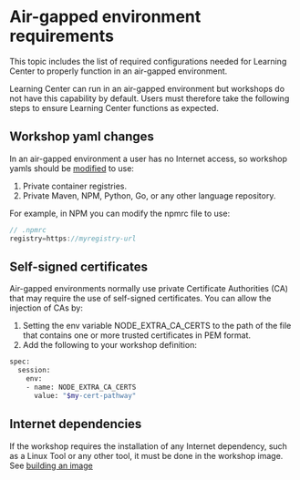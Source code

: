 # Air-gapped environment requirements

This topic includes the list of required configurations needed for Learning Center to properly function in an air-gapped environment.

Learning Center can run in an air-gapped environment but workshops do not have this capability by default. Users must therefore take the following steps to ensure Learning Center functions as expected.

## <a id="workshop-yaml-changes"></a>Workshop yaml changes

In an air-gapped environment a user has no Internet access, so workshop yamls should be [modified](./workshop-content/building-an-image.md) to use:

1. Private container registries.
2. Private Maven, NPM, Python, Go, or any other language repository.

For example, in NPM you can modify the npmrc file to use:

```js
// .npmrc
registry=https://myregistry-url
```

## <a id="self-signed-certificates"></a>Self-signed certificates

Air-gapped environments normally use private Certificate Authorities (CA) that may require the use of self-signed certificates. You can allow the injection of CAs by:

1. Setting the env variable NODE_EXTRA_CA_CERTS to the path of the file that contains one or more trusted certificates in PEM format.
2. Add the following to your workshop definition:

```bash
spec:
  session:
    env:
    - name: NODE_EXTRA_CA_CERTS
      value: "$my-cert-pathway"
```

## <a id="internet-dependencies"></a>Internet dependencies

If the workshop requires the installation of any Internet dependency, such as a Linux Tool or any other tool, it must be done in the workshop image. See [building an image](./workshop-content/building-an-image.md)
